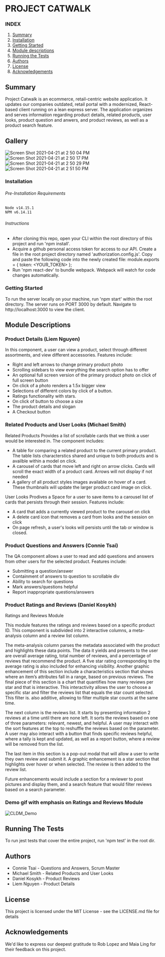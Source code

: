 # PROJECT CATWALK

### INDEX

1. [Summary](#summary)
2. [Installation](#installation)
3. [Getting Started](#getting-started)
4. [Module descriptions](#module-descriptions)
6. [Running the Tests](#running-the-tests)
7. [Authors](#authors)
8. [License](#license)
9. [Acknowledgements](#acknowledgements)


## Summary
  Project Catwalk is an ecommerce, retail-centric website application. It updates our companies outdated, retail portal with a modernized, React-based client running on a lean express server. The application organizes and serves information regarding product details, related products, user looks, product question and anwers, and product reviews, as well as a product search feature.
  
## Gallery
![Screen Shot 2021-04-21 at 2 50 04 PM](https://user-images.githubusercontent.com/14881563/115625686-470ede80-a2b1-11eb-9266-10590bde273d.png)
![Screen Shot 2021-04-21 at 2 50 17 PM](https://user-images.githubusercontent.com/14881563/115625705-4d04bf80-a2b1-11eb-8838-37be56bd89f7.png)
![Screen Shot 2021-04-21 at 2 50 29 PM](https://user-images.githubusercontent.com/14881563/115625712-51c97380-a2b1-11eb-8ea6-3dc504f72c63.png)
![Screen Shot 2021-04-21 at 2 51 50 PM](https://user-images.githubusercontent.com/14881563/115625721-55f59100-a2b1-11eb-8050-91d4e4d7b83b.png)

### Installation
###### Pre-Installation Requirements
    Node v14.15.1
    NPM v6.14.11
###### Instructions
  - After cloning this repo, open your CLI within the root directory of this project and run 'npm install'.
  - Acquire a github personal access token for access to our API. Create a file in the root project directory named 'authorization.config.js'.
  Copy and paste the following code into the newly created file:
    module.exports = {
      token: <YOUR_TOKEN>
    };
  - Run 'npm react-dev' to bundle webpack. Webpack will watch for code changes automatically.

### Getting Started
  To run the server locally on your machine, run 'npm start' within the root directory.
  The server runs on PORT 3000 by default. Navigate to http://localhost:3000 to view the client.

## Module Descriptions

### Product Details (Liem Nguyen)
In this component, a user can view a product, select through different assortments, and view different accessories. Features include:
- Right and left arrows to change primary product photo
- Scrolling sidebars to view everything the search option has to offer
- An optional full screen version of the primary product photo on click of full screen button
- On click of a photo renders a 1.5x bigger view
- Selections of different colors by click of a button.
- Ratings functionality with stars.
- On click of button to choose a size
- The product details and slogan
- A Checkout button


### Related Products and User Looks (Michael Smith)
  Related Products Provides a list of scrollable cards that we think a user would be interested in. The component includes:
  - A table for comparing a related product to the current primary product. The table lists characterstics shared and unique to both products and is availble within a model on click.
  - A carousel of cards that move left and right on arrow clicks. Cards will scroll the exact width of a product card. Arrows will not display if not needed
  - A gallery of all product styles images available on hover of a card. These thumbnails will update the larger product card image on click.

  User Looks Prodives a Space for a user to save items to a carousel list of cards that persists through their session. Features include:
  - A card that adds a currently viewed product to the carousel on click
  - A delete card icon that removes a card from looks and the session on click
  - On page refresh, a user's looks will persists until the tab or window is closed.

### Product Questions and Answers (Connie Tsai)
The QA component allows a user to read and add questions and answers from other users for the selected product. Features include:
- Submitting a question/answer
- Containment of answers to question to scrollable div
- Ability to search for questions
- Mark answers/questions helpful
- Report inappropriate questions/answers

### Product Ratings and Reviews (Daniel Kosykh)
Ratings and Reviews Module

This module features the ratings and reviews based on a specific product ID. This component is subdivided into 2 interactive columns, a meta-analysis column and a review list column.

The meta-analysis column parses the metadata associated with the product and highlights these data points. The data it yields and presents to the user are overall average rating, total number of reviews, and a percentage of reviews that recommend the product. A five star rating corresponding to the average rating is also included for enhancing visibility. Another graphic enhancement of this section include a characteristics section that shows where an item’s attributes fall in a range, based on previous reviews. The final piece of this section is a chart that quantifies how many reviews per star and that is interactive. This interactivity allows the user to choose a specific star and filter the reviews list that equals the star count selected. This filter is. also additive, allowing to filter multiple star counts at the same time.

The next column is the reviews list. It starts by presenting information 2 reviews at a time until there are none left. It sorts the reviews based on one of three parameters: relevant, newest, and helpful. A user may interact with the sort features at the top to reshuffle the reviews based on the parameter. A user may also interact with a button that finds specific reviews helpful, where a tally is kept and updated, as well as a report button, where a review will be removed from the list.

The last item in this section is a pop-out modal that will allow a user to write they own review and submit it. A graphic enhancement is a star section that highlights over hover or when selected. The review is then added to the review list.

Future enhancements would include a section for a reviewer to post pictures and display them, and a search feature that would filter reviews based on a search parameter.

### Demo gif with emphasis on Ratings and Reviews Module

![CLDM_Demo](https://user-images.githubusercontent.com/14881563/115629772-d7502200-a2b7-11eb-855f-7b9a27a909cd.gif)


## Running The Tests
  To run jest tests that cover the entire project, run 'npm test' in the root dir.

## Authors
  * Connie Tsai - Questions and Answers, Scrum Master
  * Michael Smith - Related Products and User Looks
  * Daniel Kosykh - Product Reviews
  * Liem Nguyen - Product Details

## License
  This project is licensed under the MIT License - see the LICENSE.md file for details

## Acknowledgements
  We'd like to express our deepest gratitude to Rob Lopez and Maia Ling for their feedback on this project.
